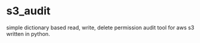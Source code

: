 # s3_audit
simple dictionary based read, write, delete permission audit tool for aws s3 written in python.
